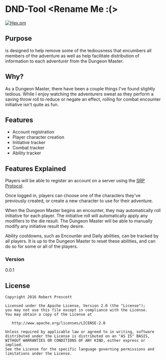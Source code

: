# DND-Tool <Rename Me :(>

[![Hex.pm](https://img.shields.io/hexpm/l/plug.svg)](http://www.apache.org/licenses/LICENSE-2.0) 

Purpose
-------
<Tool Name> is designed to help remove some of the tediousness that encumbers all members of the adventure as well as help facilitate distribution of information to each adventurer from the Dungeon Master.

Why?
----
As a Dungeon Master, there have been a couple things I've found slightly tedious. While I enjoy watching the adventurers sweat as they perform a saving throw roll to reduce or negate an effect, rolling for combat encounter initiative isn't quite as fun.

Features
--------
  - Account registration
  - Player character creation
  - Initiative tracker
  - Combat tracker
  - Ability tracker


Features Explained
------------------
Players will be able to register an account on a server using the [SRP Protocol][SRP Site].

Once logged in, players can choose one of the characters they've previously created, or create a new character to use for their adventure.

When the Dungeon Master begins an encounter, they may automatically roll initiative for each player. The initiative roll will automatically apply any modifiers to the die result. The Dungeon Master will be able to manually modify any initiative result they desire.

<Combat Tracker Section TBD>

Ability cooldowns, such as Encounter and Daily abilities, can be tracked by all players. It is up to the Dungeon Master to reset these abilities, and can do so for some or all of the players.

### Version
0.0.1

License
-------

    Copyright 2016 Robert Prescott

    Licensed under the Apache License, Version 2.0 (the "License");
    you may not use this file except in compliance with the License.
    You may obtain a copy of the License at

       http://www.apache.org/licenses/LICENSE-2.0

    Unless required by applicable law or agreed to in writing, software
    distributed under the License is distributed on an "AS IS" BASIS,
    WITHOUT WARRANTIES OR CONDITIONS OF ANY KIND, either express or implied.
    See the License for the specific language governing permissions and
    limitations under the License.

[SRP Site]: <http://srp.stanford.edu/design.html>
